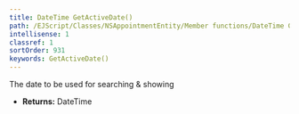 ```yaml
---
title: DateTime GetActiveDate()
path: /EJScript/Classes/NSAppointmentEntity/Member functions/DateTime GetActiveDate()
intellisense: 1
classref: 1
sortOrder: 931
keywords: GetActiveDate()
---
```



The date to be used for searching & showing



* **Returns:** DateTime


